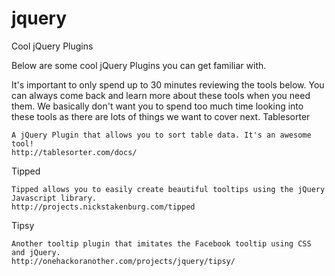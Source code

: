 # jquery

Cool jQuery Plugins

Below are some cool jQuery Plugins you can get familiar with.

It's important to only spend up to 30 minutes reviewing the tools below. You can always come back and learn more about these tools when you need them. We basically don't want you to spend too much time looking into these tools as there are lots of things we want to cover next.
Tablesorter

    A jQuery Plugin that allows you to sort table data. It's an awesome tool!
    http://tablesorter.com/docs/

Tipped

    Tipped allows you to easily create beautiful tooltips using the jQuery Javascript library.
    http://projects.nickstakenburg.com/tipped

Tipsy

    Another tooltip plugin that imitates the Facebook tooltip using CSS and jQuery.
    http://onehackoranother.com/projects/jquery/tipsy/
